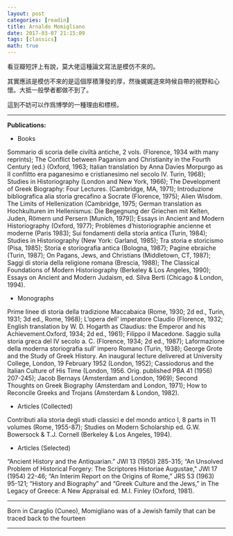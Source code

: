 ```yaml
---
layout: post
categories: [readin]
title: Arnaldo Momigliano
date: 2017-03-07 21:15:09
tags: [classics]
math: true
---
```


看豆瓣短評上有說，莫大佬這種論文寫法是模仿不來的。

其實應該是模仿不來的是這個厚積薄發的厚，然後娓娓道來時候自帶的視野和心懷。大抵一般學者都做不到了。

這到不妨可以作爲博學的一種理由和標榜。

------

**Publications:**

- Books

Sommario di scoria delle civiltà antiche, 2 vols. (Florence, 1934 with many reprints); The Conflict between Paganism and Christianity in the Fourth Century (ed.) (Oxford, 1963; Italian translation by Anna Davies Morpurgo as II conflitto era paganesimo e cristianesimo nel secolo IV. Turin, 1968); Studies in Historiography (London and New York, 1966); The Development of Greek Biography: Four Lectures. (Cambridge, MA, 1971); Introduzione bibliografica alia storia grecafino a Socrate (Florence, 1975); Alien Wisdom. The Limits of Hellenization (Cambridge, 1975; German translation as Hochkulturen im Hellenismus: Die Begegnung der Griechen mit Kelten, Juden, Römern und Persern [Munich, 1979]); Essays in Ancient and Modern Historiography (Oxford, 1977); Problèmes d’historiographie ancienne et moderne (Paris 1983); Sui fondamenti della storia antica (Turin, 1984); Studies in Historiography (New York: Garland, 1985); Tra storia e storicismo (Pisa, 1985); Storia e storiografia antica (Bologna, 1987); Pagine ebraiche (Turin, 1987); On Pagans, Jews, and Christians (Middletown, CT, 1987); Saggi di storia della religione romana (Brescia, 1988); The Classical Foundations of Modern Historiography (Berkeley & Los Angeles, 1990); Essays on Ancient and Modern Judaism, ed. Silva Berti (Chicago & London, 1994).

- Monographs

Prime linee di storia della tradizione Maccabaica (Rome, 1930; 2d ed., Turin, 1931; 3d ed., Rome, 1968); L’opera dell' imperatore Claudio (Florence, 1932; English translation by W. D. Hogarth as Claudius: the Emperor and his Achievement.Oxford, 1934; 2d ed., 1961); Filippo il Macedone. Saggio sulla storia greca del IV secolo a. C. (Florence, 1934; 2d ed., 1987); Laformazione della moderna storiografia sull’ impero Romano (Turin, 1938); George Grote and the Study of Greek History. An inaugural lecture delivered at University College, London, 19 February 1952 (London, 1952); Cassiodorus and the Italian Culture of His Time (London, 1956. Orig. published PBA 41 (1956) 207-245); Jacob Bernays (Amsterdam and London, 1969); Second Thoughts on Greek Biography (Amsterdam and London, 1971); How to Reconcile Greeks and Trojans (Amsterdam & London, 1982).

- Articles (Collected)

Contributi alia storia degli studi classici e del mondo antico I, 8 parts in 11 volumes (Rome, 1955-87); Studies on Modern Scholarship ed. G.W. Bowersock & T.J. Cornell (Berkeley & Los Angeles, 1994).

- Articles (Selected)

“Ancient History and the Antiquarian.” JWI 13 (1950) 285-315; “An Unsolved Problem of Historical Forgery: The Scriptores Historiae Augustae," JWl 17 (1954) 22-46; “An Interim Report on the Origins of Rome,” JRS 53 (1963) 95-121; “History and Biography” and “Greek Culture and the Jews,” in The Legacy of Greece: A New Appraisal ed. M.I. Finley (Oxford, 1981).

------

Born in Caraglio (Cuneo), Momigliano was of a Jewish family that can be traced back to the fourteen


--------




